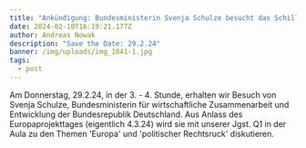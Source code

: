 ```yaml
---
title: "Ankündigung: Bundesministerin Svenja Schulze besucht das Schiller"
date: 2024-02-10T16:19:21.177Z
author: Andreas Nowak
description: "Save the Date: 29.2.24"
banner: /img/uploads/img_1841-1.jpg
tags:
  - post
---
```

Am Donnerstag, 29.2.24, in der 3. - 4. Stunde, erhalten wir Besuch von Svenja Schulze, Bundesministerin für wirtschaftliche Zusammenarbeit und Entwicklung der Bundesrepublik Deutschland. Aus Anlass des Europaprojekttages (eigentlich 4.3.24) wird sie mit unserer Jgst. Q1 in der Aula zu den Themen 'Europa' und 'politischer Rechtsruck' diskutieren.
